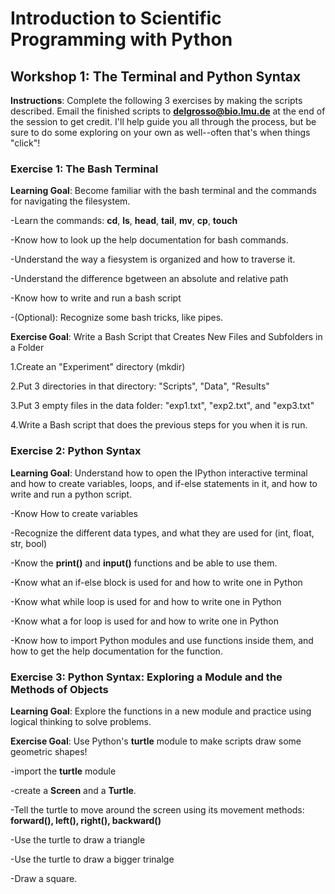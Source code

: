 # Introduction to Scientific Programming with Python

## Workshop 1: The Terminal and Python Syntax

**Instructions**: Complete the following 3 exercises by making the scripts described.  Email the finished scripts to **delgrosso@bio.lmu.de** at the end of the session to get credit.  I'll help guide you all through the process, but be sure to do some exploring on your own as well--often that's when things "click"!

### Exercise 1: The Bash Terminal

**Learning Goal**: Become familiar with the bash terminal and the commands for navigating the filesystem.

-Learn the commands: **cd**, **ls**, **head**, **tail**, **mv**, **cp**, **touch**
  
-Know how to look up the help documentation for bash commands.
  
-Understand the way a fiesystem is organized and how to traverse it.
  
-Understand the difference bgetween an absolute and relative path
  
-Know how to write and run a bash script
   
-(Optional): Recognize some bash tricks, like pipes.

**Exercise Goal**: Write a Bash Script that Creates New Files and Subfolders in a Folder

1.Create an "Experiment" directory (mkdir)
  
2.Put 3 directories in that directory: "Scripts", "Data", "Results"
  
3.Put 3 empty files in the data folder: "exp1.txt", "exp2.txt", and "exp3.txt"
  
4.Write a Bash script that does the previous steps for you when it is run.
    

  
### Exercise 2: Python Syntax

**Learning Goal**: Understand how to open the IPython interactive terminal and how to create variables, loops, and if-else statements in it, and how to write and run a python script.  
  
-Know How to create variables
    
-Recognize the different data types, and what they are used for (int, float, str, bool)
    
-Know the **print()** and **input()** functions and be able to use them.
    
-Know what an if-else block is used for and how to write one in Python
    
-Know what while loop  is used for and how to write one in Python
    
-Know what a for loop  is used for and how to write one in Python
    
-Know how to import Python modules and use functions inside them, and how to get the help documentation for the function.
  

### Exercise 3: Python Syntax: Exploring a Module and the Methods of Objects

  
**Learning Goal**: Explore the functions in a new module and practice using logical thinking to solve problems.

**Exercise Goal**: Use Python's **turtle** module to make scripts draw some geometric shapes!

-import the **turtle** module
    
-create a **Screen** and a **Turtle**.
    
-Tell the turtle to move around the screen using its movement methods: **forward(), left(), right(), backward()**
    
-Use the turtle to draw a triangle
    
-Use the turtle to draw a bigger trinalge
    
-Draw a square.
    
    
    
  
